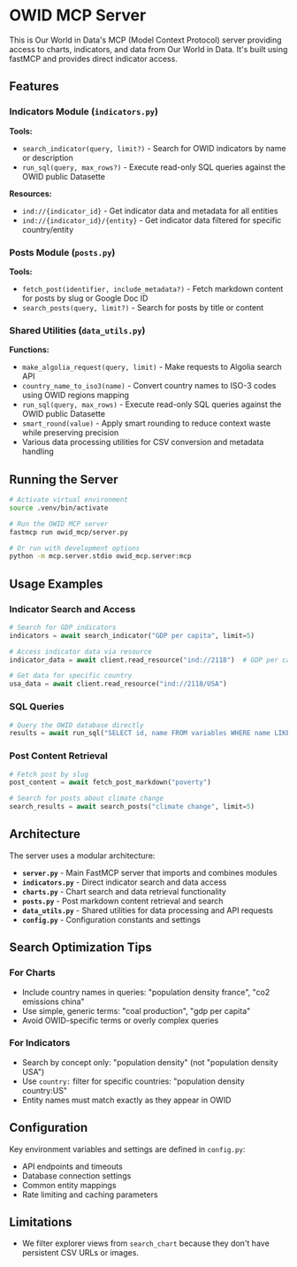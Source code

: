 # OWID MCP Server

This is Our World in Data's MCP (Model Context Protocol) server providing access to charts, indicators, and data from Our World in Data. It's built using fastMCP and provides direct indicator access.

## Features

### Indicators Module (`indicators.py`)

**Tools:**
- `search_indicator(query, limit?)` - Search for OWID indicators by name or description
- `run_sql(query, max_rows?)` - Execute read-only SQL queries against the OWID public Datasette

**Resources:**
- `ind://{indicator_id}` - Get indicator data and metadata for all entities
- `ind://{indicator_id}/{entity}` - Get indicator data filtered for specific country/entity

### Posts Module (`posts.py`)

**Tools:**
- `fetch_post(identifier, include_metadata?)` - Fetch markdown content for posts by slug or Google Doc ID
- `search_posts(query, limit?)` - Search for posts by title or content

### Shared Utilities (`data_utils.py`)

**Functions:**
- `make_algolia_request(query, limit)` - Make requests to Algolia search API
- `country_name_to_iso3(name)` - Convert country names to ISO-3 codes using OWID regions mapping
- `run_sql(query, max_rows)` - Execute read-only SQL queries against the OWID public Datasette
- `smart_round(value)` - Apply smart rounding to reduce context waste while preserving precision
- Various data processing utilities for CSV conversion and metadata handling

## Running the Server

```bash
# Activate virtual environment
source .venv/bin/activate

# Run the OWID MCP server
fastmcp run owid_mcp/server.py

# Or run with development options
python -m mcp.server.stdio owid_mcp.server:mcp
```

## Usage Examples

### Indicator Search and Access
```python
# Search for GDP indicators
indicators = await search_indicator("GDP per capita", limit=5)

# Access indicator data via resource
indicator_data = await client.read_resource("ind://2118")  # GDP per capita

# Get data for specific country
usa_data = await client.read_resource("ind://2118/USA")
```

### SQL Queries
```python
# Query the OWID database directly
results = await run_sql("SELECT id, name FROM variables WHERE name LIKE '%population%' LIMIT 10")
```

### Post Content Retrieval
```python
# Fetch post by slug
post_content = await fetch_post_markdown("poverty")

# Search for posts about climate change
search_results = await search_posts("climate change", limit=5)
```

## Architecture

The server uses a modular architecture:

- **`server.py`** - Main FastMCP server that imports and combines modules
- **`indicators.py`** - Direct indicator search and data access
- **`charts.py`** - Chart search and data retrieval functionality
- **`posts.py`** - Post markdown content retrieval and search
- **`data_utils.py`** - Shared utilities for data processing and API requests
- **`config.py`** - Configuration constants and settings

## Search Optimization Tips

### For Charts
- Include country names in queries: "population density france", "co2 emissions china"
- Use simple, generic terms: "coal production", "gdp per capita"
- Avoid OWID-specific terms or overly complex queries

### For Indicators
- Search by concept only: "population density" (not "population density USA")
- Use `country:` filter for specific countries: "population density country:US"
- Entity names must match exactly as they appear in OWID

## Configuration

Key environment variables and settings are defined in `config.py`:
- API endpoints and timeouts
- Database connection settings
- Common entity mappings
- Rate limiting and caching parameters

## Limitations

- We filter explorer views from `search_chart` because they don't have persistent CSV URLs or images.
